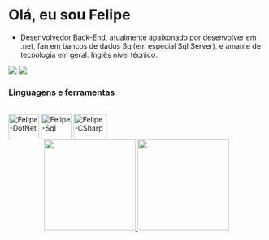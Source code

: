 # Olá, eu sou Felipe 

- Desenvolvedor Back-End, atualmente apaixonado por desenvolver em .net, fan em bancos de dados Sql(em especial Sql Server), e amante de tecnologia em geral. Inglês nível técnico.

<div> 
  <a href = "mailto:Felipeemanuelc12@gmail.com"><img src="https://img.shields.io/badge/-Gmail-%23333?style=for-the-badge&logo=gmail&logoColor=white" target="_blank"></a>
  <a href="https://www.linkedin.com/in/felipeecarvalho/" target="_blank"><img src="https://img.shields.io/badge/-LinkedIn-%230077B5?style=for-the-badge&logo=linkedin&logoColor=white" target="_blank"></a> 
</div>


### Linguagens e ferramentas

<div style="display: inline_block"><br>
   <img align="center" alt="Felipe-DotNet" height="50" width="60" src="https://img.shields.io/badge/.NET-512BD4?style=for-the-badge&logo=dotnet&logoColor=white">
   <img align="center" alt="Felipe-Sql" height="50" width="60" src="https://img.shields.io/badge/Microsoft%20SQL%20Server-CC2927?style=for-the-badge&logo=microsoft%20sql%20server&logoColor=white">
   <img align="center" alt="Felipe-CSharp" height="50" width="65" src="https://img.shields.io/badge/C%23-239120?style=for-the-badge&logo=c-sharp&logoColor=white" target="_blank">
</div>

<div align="center">
  <a href="https://github.com/FelipeECarvalho">
  <img height="180em" src="https://github-readme-stats.vercel.app/api?username=FelipeECarvalho&show_icons=true&theme=chartreuse-dark&include_all_commits=true&count_private=true"/>
  <img height="180em" src="https://github-readme-stats.vercel.app/api/top-langs/?username=FelipeECarvalho&layout=compact&langs_count=7&theme=chartreuse-dark"/>
</div>
  
  ##
 

